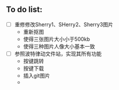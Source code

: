 ## To do list:

- [ ] 重修修改Sherry1、SHerry2、Sherry3图片
  - 重新抠图
  - 使得三张图片大小小于500kb
  - 使得三种图片人像大小基本一致
- [ ] 参照波特律动文件站，实现其所有功能
  - 按键跳转
  - 按键下载
  - 插入git图片
  - 